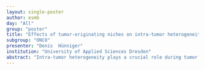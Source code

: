 ```yaml
---
layout: single-poster
author: esmb
day: "All"
group: "poster"
title: "Effects of tumor-originating niches on intra-tumor heterogeneity"
subgroup: "ONCO"
presenter: "Denis  Hünniger"
institution: "University of Applied Sciences Dresden"
abstract: "Intra-tumor heterogeneity plays a crucial role during tumor initiation and progression. In practice, information about the genetic diversity in tumors is needed for developing individual therapies. However, there are still open questions in which manner intra-tumor heterogeneity evolves throughout tumor progression. In particular, it is unclear to which extent the architecture of the originally healthy tissue determines spatial patterns of intra-tumor heterogeneity. In this context, recent studies on the competition between tumor cells and wild-type cells lead to the concept of tumor-originating niches: Niches consist of a few cells whose competition during tumor initiation may predetermine the heterogeneity of the macroscopic, detectable tumor [1]. We study effects of tumor-originating niches on intra-tumor heterogeneity of the observed tumor and contrast them with the classical approach, where a tumor grows from a single cell. We examine in which manner mutations are spatially distributed throughout a tumor under presence and absence of tumor-originating niches. More precisely, we analyze the corresponding time scales of tumor initiation and identify spatial patterns of intra-tumor heterogeneity. To accomplish this, we use stochastic cellular automata and Markov theory for modeling, simulation and analysis. Understanding the spatial distribution of intra-tumor heterogeneity which originate from niches will contribute to more reliable prognoses in cancer therapy."
---
```

